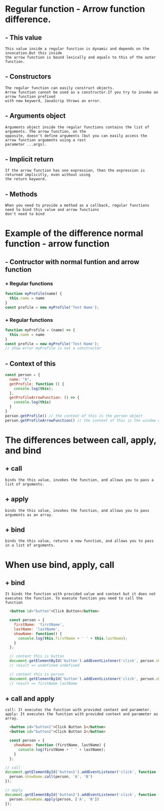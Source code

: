 # Regular function - Arrow function difference.
  ## - This value
    This value inside a regular function is dynamic and depends on the invocation.But this inside 
    the arrow function is bound lexically and equals to this of the outer function.
  ## - Constructors
    The regular function can easily construct objects.
    Arrow function cannot be used as a constructor.If you try to invoke an arrow function prefixed 
    with new keyword, JavaScrip throws an error.
  ## - Arguments object
    Arguments object inside the regular functions contains the list of arguments. The arrow function, on the
    opposite, doesn't define arguments (but you can easily access the arrow function arguments using a rest 
    parameter ...args).
  ## - Implicit return
    If the arrow function has one expression, then the expression is returned implicitly, even without using 
    the return keyword.
  ## - Methods
    When you need to provide a method as a callback, regular functions need to bind this value and arrow functions
    don't need to bind

# Example of the difference normal function - arrow function
  ## - Contructor with normal funtion and arrow function 
  ### + Regular functions
  ```js 
  function myProfile(name) {
    this.name = name
  }
  const profile = new myProfile('Test Name');
  ```
  ### + Regular functions
  ```js 
  function myProfile = (name) => {
    this.name = name
  }
  const profile = new myProfile('Test Name');
  // show error myProfile is not a constructor
  ```
  ## - Context of this 
  ```js 
  const person = {
    name: "A",
    getProfile: function () {
      console.log(this);
    },
    getProfileArrowFunction: () => {
      console.log(this)
    }
  }
  person.getProfile() // the context of this is the person object
  person.getProfileArrowFunction() // the context of this is the window object
  ```
# The differences between call, apply, and bind
  ## + call
    binds the this value, invokes the function, and allows you to pass a list of arguments.
  ## + apply
    binds the this value, invokes the function, and allows you to pass arguments as an array.
  ## + bind
    binds the this value, returns a new function, and allows you to pass in a list of arguments.
# When use bind, apply, call
  ## + bind
    It binds the function with provided value and context but it does not executes the function. To execute function you need to call the function
  ```html
    <button id="button">Click Button</button>
  ```
  ```js
    const person = {
      firstName: 'firstName',
      lastName: 'lastName',
      showName: function() {
        console.log(this.firstName + ' ' + this.lastName);
      }
    };

    // context this is button
    document.getElementById('button').addEventListener('click', person.showName);
    // result => undefined undefined

    // context this is person
    document.getElementById('button').addEventListener('click', person.showName.bind(person));
    // result => firstName lastName
  ```
  ## + call and apply
    call: It executes the function with provided context and parameter.
    apply: It executes the function with provided context and parameter as array.
  
  ``` html
    <button id="button1">Click Button 1</button>
    <button id="button2">Click Button 2</button>
  ```
  ```js
    const person = {
      showName: function (firstName, lastName) {
        console.log(firstName + ' ' + lastName);
      }
    };

  // call
  document.getElementById('button1').addEventListener('click', function () {
    person.showName.call(person, 'A', 'B')
  });

  // apply
  document.getElementById('button2').addEventListener('click', function () {
    person.showName.apply(person, ['A', 'B'])
  });
  ```



